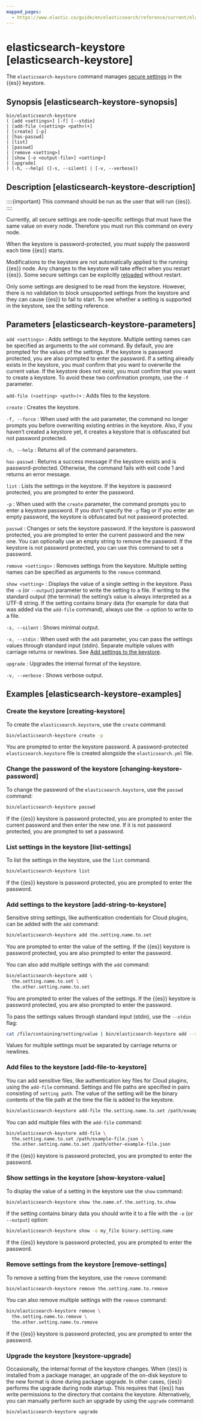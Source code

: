 ```yaml
---
mapped_pages:
  - https://www.elastic.co/guide/en/elasticsearch/reference/current/elasticsearch-keystore.html
---
```


# elasticsearch-keystore [elasticsearch-keystore]

The `elasticsearch-keystore` command manages [secure settings](docs-content://deploy-manage/security/secure-settings.md) in the {{es}} keystore.


## Synopsis [elasticsearch-keystore-synopsis]

```shell
bin/elasticsearch-keystore
( [add <settings>] [-f] [--stdin]
| [add-file (<setting> <path>)+]
| [create] [-p]
| [has-passwd]
| [list]
| [passwd]
| [remove <setting>]
| [show [-o <output-file>] <setting>]
| [upgrade]
) [-h, --help] ([-s, --silent] | [-v, --verbose])
```


## Description [elasticsearch-keystore-description]

::::{important}
This command should be run as the user that will run {{es}}.
::::


Currently, all secure settings are node-specific settings that must have the same value on every node. Therefore you must run this command on every node.

When the keystore is password-protected, you must supply the password each time {{es}} starts.

Modifications to the keystore are not automatically applied to the running {{es}} node. Any changes to the keystore will take effect when you restart {{es}}. Some secure settings can be explicitly [reloaded](docs-content://deploy-manage/security/secure-settings.md#reloadable-secure-settings) without restart.

Only some settings are designed to be read from the keystore. However, there is no validation to block unsupported settings from the keystore and they can cause {{es}} to fail to start. To see whether a setting is supported in the keystore, see the setting reference.


## Parameters [elasticsearch-keystore-parameters]

`add <settings>`
:   Adds settings to the keystore. Multiple setting names can be specified as arguments to the `add` command. By default, you are prompted for the values of the settings. If the keystore is password protected, you are also prompted to enter the password. If a setting already exists in the keystore, you must confirm that you want to overwrite the current value. If the keystore does not exist, you must confirm that you want to create a keystore. To avoid these two confirmation prompts, use the `-f` parameter.

`add-file (<setting> <path>)+`
:   Adds files to the keystore.

`create`
:   Creates the keystore.

`-f, --force`
:   When used with the `add` parameter, the command no longer prompts you before overwriting existing entries in the keystore. Also, if you haven’t created a keystore yet, it creates a keystore that is obfuscated but not password protected.

`-h, --help`
:   Returns all of the command parameters.

`has-passwd`
:   Returns a success message if the keystore exists and is password-protected. Otherwise, the command fails with exit code 1 and returns an error message.

`list`
:   Lists the settings in the keystore. If the keystore is password protected, you are prompted to enter the password.

`-p`
:   When used with the `create` parameter, the command prompts you to enter a keystore password. If you don’t specify the `-p` flag or if you enter an empty password, the keystore is obfuscated but not password protected.

`passwd`
:   Changes or sets the keystore password. If the keystore is password protected, you are prompted to enter the current password and the new one. You can optionally use an empty string to remove the password. If the keystore is not password protected, you can use this command to set a password.

`remove <settings>`
:   Removes settings from the keystore. Multiple setting names can be specified as arguments to the `remove` command.

`show <setting>`
:   Displays the value of a single setting in the keystore. Pass the `-o` (or `--output`) parameter to write the setting to a file. If writing to the standard output (the terminal) the setting’s value is always interpreted as a UTF-8 string. If the setting contains binary data (for example for data that was added via the `add-file` command), always use the `-o` option to write to a file.

`-s, --silent`
:   Shows minimal output.

`-x, --stdin`
:   When used with the `add` parameter, you can pass the settings values through standard input (stdin). Separate multiple values with carriage returns or newlines. See [Add settings to the keystore](#add-string-to-keystore).

`upgrade`
:   Upgrades the internal format of the keystore.

`-v, --verbose`
:   Shows verbose output.


## Examples [elasticsearch-keystore-examples]


### Create the keystore [creating-keystore]

To create the `elasticsearch.keystore`, use the `create` command:

```sh
bin/elasticsearch-keystore create -p
```

You are prompted to enter the keystore password. A password-protected `elasticsearch.keystore` file is created alongside the `elasticsearch.yml` file.


### Change the password of the keystore [changing-keystore-password]

To change the password of the `elasticsearch.keystore`, use the `passwd` command:

```sh
bin/elasticsearch-keystore passwd
```

If the {{es}} keystore is password protected, you are prompted to enter the current password and then enter the new one. If it is not password protected, you are prompted to set a password.


### List settings in the keystore [list-settings]

To list the settings in the keystore, use the `list` command.

```sh
bin/elasticsearch-keystore list
```

If the {{es}} keystore is password protected, you are prompted to enter the password.


### Add settings to the keystore [add-string-to-keystore]

Sensitive string settings, like authentication credentials for Cloud plugins, can be added with the `add` command:

```sh
bin/elasticsearch-keystore add the.setting.name.to.set
```

You are prompted to enter the value of the setting. If the {{es}} keystore is password protected, you are also prompted to enter the password.

You can also add multiple settings with the `add` command:

```sh
bin/elasticsearch-keystore add \
  the.setting.name.to.set \
  the.other.setting.name.to.set
```

You are prompted to enter the values of the settings. If the {{es}} keystore is password protected, you are also prompted to enter the password.

To pass the settings values through standard input (stdin), use the `--stdin` flag:

```sh
cat /file/containing/setting/value | bin/elasticsearch-keystore add --stdin the.setting.name.to.set
```

Values for multiple settings must be separated by carriage returns or newlines.


### Add files to the keystore [add-file-to-keystore]

You can add sensitive files, like authentication key files for Cloud plugins, using the `add-file` command. Settings and file paths are specified in pairs consisting of `setting path`. The value of the setting will be the binary contents of the file path at the time the file is added to the keystore.

```sh
bin/elasticsearch-keystore add-file the.setting.name.to.set /path/example-file.json
```

You can add multiple files with the `add-file` command:

```sh
bin/elasticsearch-keystore add-file \
  the.setting.name.to.set /path/example-file.json \
  the.other.setting.name.to.set /path/other-example-file.json
```

If the {{es}} keystore is password protected, you are prompted to enter the password.


### Show settings in the keystore [show-keystore-value]

To display the value of a setting in the keystore use the `show` command:

```sh
bin/elasticsearch-keystore show the.name.of.the.setting.to.show
```

If the setting contains binary data you should write it to a file with the `-o` (or `--output`) option:

```sh
bin/elasticsearch-keystore show -o my_file binary.setting.name
```

If the {{es}} keystore is password protected, you are prompted to enter the password.


### Remove settings from the keystore [remove-settings]

To remove a setting from the keystore, use the `remove` command:

```sh
bin/elasticsearch-keystore remove the.setting.name.to.remove
```

You can also remove multiple settings with the `remove` command:

```sh
bin/elasticsearch-keystore remove \
  the.setting.name.to.remove \
  the.other.setting.name.to.remove
```

If the {{es}} keystore is password protected, you are prompted to enter the password.


### Upgrade the keystore [keystore-upgrade]

Occasionally, the internal format of the keystore changes. When {{es}} is installed from a package manager, an upgrade of the on-disk keystore to the new format is done during package upgrade. In other cases, {{es}} performs the upgrade during node startup. This requires that {{es}} has write permissions to the directory that contains the keystore. Alternatively, you can manually perform such an upgrade by using the `upgrade` command:

```sh
bin/elasticsearch-keystore upgrade
```

